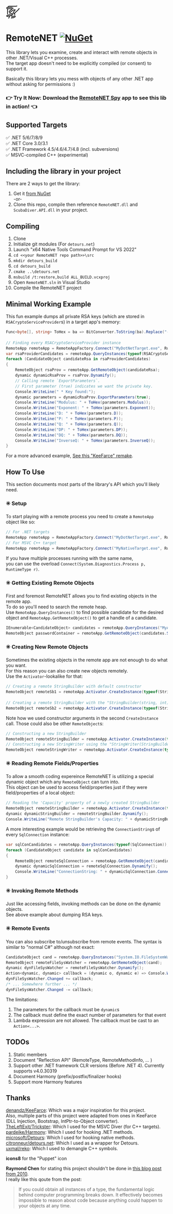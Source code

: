 ![icon](https://raw.githubusercontent.com/theXappy/RemoteNET/main/icon.png)
# RemoteNET [![NuGet][nuget-image]][nuget-link]
This library lets you examine, create and interact with remote objects in other .NET/Visual C++ processes.  
The target app doesn't need to be explicitly compiled (or consent) to support it.

Basically this library lets you mess with objects of any other .NET app without asking for permissions :)

### 👉 Try It Now: Download the [RemoteNET Spy](https://github.com/theXappy/rnet-kit) app to see this lib in action! 👈


## **Supported Targets**  
✅ .NET 5/6/7/8/9  
✅ .NET Core 3.0/3.1  
✅ .NET Framework 4.5/4.6/4.7/4.8 (incl. subversions)  
✅ MSVC-compiled C++ (experimental)  

## Including the library in your project
There are 2 ways to get the library:

1. Get it [from NuGet][nuget-link]\
-or-
2. Clone this repo, compile then reference `RemoteNET.dll` and `ScubaDiver.API.dll` in your project.

## Compiling

1. Clone
2. Initialize git modules (For `detours.net`)
3. Launch "x64 Native Tools Command Prompt for VS 2022"
4. `cd <<your RemoteNET repo path>>\src`
5. `mkdir detours_build`
6. `cd detours_build`
7. `cmake ..\detours.net`
8. `msbuild /t:restore,build ALL_BUILD.vcxproj`
9. Open `RemoteNET.sln` in Visual Studio
10. Compile the RemoteNET project

## Minimal Working Example
This fun example dumps all private RSA keys (which are stored in `RSACryptoServiceProvider`s) in a target app's memory:
```C#
Func<byte[], string> ToHex = ba => BitConverter.ToString(ba).Replace("-", "");

// Finding every RSACryptoServiceProvider instance
RemoteApp remoteApp = RemoteAppFactory.Connect("MyDotNetTarget.exe", RuntimeType.Managed);
var rsaProviderCandidates = remoteApp.QueryInstances(typeof(RSACryptoServiceProvider));
foreach (CandidateObject candidateRsa in rsaProviderCandidates)
{
    RemoteObject rsaProv = remoteApp.GetRemoteObject(candidateRsa);
    dynamic dynamicRsaProv = rsaProv.Dynamify();
    // Calling remote `ExportParameters`.
    // First parameter (true) indicates we want the private key.
    Console.WriteLine(" * Key found:");
    dynamic parameters = dynamicRsaProv.ExportParameters(true);
    Console.WriteLine("Modulus: " + ToHex(parameters.Modulus));
    Console.WriteLine("Exponent: " + ToHex(parameters.Exponent));
    Console.WriteLine("D: " + ToHex(parameters.D));
    Console.WriteLine("P: " + ToHex(parameters.P));
    Console.WriteLine("Q: " + ToHex(parameters.Q));
    Console.WriteLine("DP: " + ToHex(parameters.DP));
    Console.WriteLine("DQ: " + ToHex(parameters.DQ));
    Console.WriteLine("InverseQ: " + ToHex(parameters.InverseQ));
}
```

For a more advanced example, [See this "KeeFarce" remake](./KeeFarce_lookalike.md).

## How To Use
This section documents most parts of the library's API which you'll likely need.

### ✳️ Setup
To start playing with a remote process you need to create a `RemoteApp` object like so:
```C#
// For .NET targets
RemoteApp remoteApp = RemoteAppFactory.Connect("MyDotNetTarget.exe", RuntimeType.Managed);
// For MSVC C++ target
RemoteApp remoteApp = RemoteAppFactory.Connect("MyNativeTarget.exe", RuntimeType.Unmanaged);
```
If you have multiple processes running with the same name,  
you can use the overload `Connect(System.Diagnostics.Process p, RuntimeType r)`.

### ✳️ Getting Existing Remote Objects
First and foremost RemoteNET allows you to find existing objects in the remote app.  
To do so you'll need to search the remote heap.  
Use `RemoteApp.QueryInstances()` to find possible candidate for the desired object and `RemoteApp.GetRemoteObject()` to get a handle of a candidate.  
```C#
IEnumerable<CandidateObject> candidates = remoteApp.QueryInstances("MyApp.PasswordContainer");
RemoteObject passwordContainer = remoteApp.GetRemoteObject(candidates.Single());
```

### ✳️ Creating New Remote Objects
Sometimes the existing objects in the remote app are not enough to do what you want.  
For this reason you can also create new objects remotely.  
Use the `Activator`-lookalike for that:
```C#
// Creating a remote StringBuilder with default constructor
RemoteObject remoteSb1 = remoteApp.Activator.CreateInstance(typeof(StringBuilder));

// Creating a remote StringBuilder with the "StringBuilder(string, int)" ctor
RemoteObject remoteSb2 = remoteApp.Activator.CreateInstance(typeof(StringBuilder), "Hello", 100);
```
Note how we used constructor arguments in the second `CreateInstance` call. Those could also be other `RemoteObject`s:
```C#
// Constructing a new StringBuilder
RemoteObject remoteStringBuilder = remoteApp.Activator.CreateInstance(typeof(StringBuilder));
// Constructing a new StringWriter using the "StringWriter(StringBuilder sb)" ctor
RemoteObject remoteStringWriter = remoteApp.Activator.CreateInstance(typeof(StringWriter), remoteStringBuilder);
```

### ✳️ Reading Remote Fields/Properties
To allow a smooth coding expereince RemoteNET is utilizing a special dynamic object which any `RemoteObject` can turn into.  
This object can be used to access field/properties just if they were field/properties of a local object:
```C#
// Reading the 'Capacity' property of a newly created StringBuilder
RemoteObject remoteStringBuilder = remoteApp.Activator.CreateInstance(typeof(StringBuilder));
dynamic dynamicStringBuilder = remoteStringBuilder.Dynamify();
Console.WriteLine("Remote StringBuilder's Capacity: " + dynamicStringBuilder.Capacity)
```
A more interesting example would be retrieving the `ConnectionString`s of every `SqlConnection` instance:
```C#
var sqlConCandidates = remoteApp.QueryInstances(typeof(SqlConnection));
foreach (CandidateObject candidate in sqlConCandidates)
{
    RemoteObject remoteSqlConnection = remoteApp.GetRemoteObject(candidate);
    dynamic dynamicSqlConnection = remoteSqlConnection.Dynamify();
    Console.WriteLine("ConnectionString: " + dynamicSqlConnection.ConnectionString);
}
```

### ✳️ Invoking Remote Methods
Just like accessing fields, invoking methods can be done on the dynamic objects.  
See above example about dumping RSA keys.

### ✳️ Remote Events
You can also subscribe to/unsubscribe from remote events. The syntax is similar to "normal C#" although not exact:
```C#
CandidateObject cand = remoteApp.QueryInstances("System.IO.FileSystemWatcher").Single();
RemoteObject remoteFileSysWatcher = remoteApp.GetRemoteObject(cand);
dynamic dynFileSysWatcher = remoteFileSysWatcher.Dynamify();
Action<dynamic, dynamic> callback = (dynamic o, dynamic e) => Console.WriteLine("Event Invoked!");
dynFileSysWatcher.Changed += callback;
/* ... Somewhere further ... */
dynFileSysWatcher.Changed -= callback;
```
The limitations:  
1. The parameters for the callback must be `dynamic`s
2. The callback must define the exact number of parameters for that event
3. Lambda expression are not allowed. The callback must be cast to an `Action<...>`.

## TODOs
1. Static members
2. Document "Reflection API" (RemoteType, RemoteMethodInfo, ... )
3. Support other .NET framework CLR versions (Before .NET 4). Currently supports v4.0.30319
4. Document Harmony (prefix/postfix/finalizer hooks)
5. Support more Harmony features


## Thanks
[denandz/KeeFarce](https://github.com/denandz/KeeFarce): Which was a major inspiration for this project.  
Also, multiple parts of this project were adapted from ones in KeeFarce (DLL Injection, Bootstrap, IntPtr-to-Object converter).  
[TheLeftExit/Trickster](https://github.com/TheLeftExit/Trickster]): Which I used for the MSVC Diver (for C++ targets).  
[pardeike/Harmony](https://github.com/pardeike/Harmony): Which I used for hooking .NET methods.  
[microsoft/Detours](https://github.com/microsoft/Detours): Which I used for hooking native methods.  
[citronneur/detours.net](https://github.com/citronneur/detours.net): Which I used as a wrapper for Detours.  
[uxmal/reko](https://github.com/uxmal/reko): Which I used to demangle C++ symbols.  

**icons8** for the "Puppet" icon

**Raymond Chen** for stating this project shouldn't be done in [this blog post from 2010](https://devblogs.microsoft.com/oldnewthing/20100812-00/?p=13163).  
I really like this qoute from the post:
>If you could obtain all instances of a type, the fundamental logic behind computer programming breaks down. It effectively becomes impossible to reason about code because anything could happen to your objects at any time.

[nuget-image]: https://img.shields.io/nuget/v/RemoteNET
[nuget-link]: https://www.nuget.org/packages/RemoteNET/
